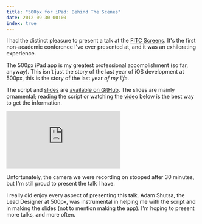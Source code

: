 ```yaml
---
title: "500px for iPad: Behind The Scenes"
date: 2012-09-30 00:00
index: true
---
```


I had the distinct pleasure to present a talk at the [FITC Screens](http://www.fitc.ca/events/about/?event=134). It's the first non-academic conference I've ever presented at, and it was an exhilerating experience.

The 500px iPad app is my greatest professional accomplishment (so far, anyway). This isn't just the story of the last year of iOS development at 500px, this is the story of the last year _of my life_.

The script and [slides](https://speakerdeck.com/ashfurrow/500px-for-ipad-a-developers-behind-the-scenes) are [available on GitHub](https://github.com/AshFurrow/500px-Behind-The-Scenes). The slides are mainly ornamental; reading the script or watching the [video](https://vimeo.com/50451043) below is the best way to get the information.

<div class="embed-responsive embed-responsive-16by9"><iframe mozallowfullscreen="" allowfullscreen="" src="https://player.vimeo.com/video/50451043?wmode=opaque&amp;api=1" data-embed="true" webkitallowfullscreen="" frameborder="0" class="embed-responsive-item"></iframe></div>

Unfortunately, the camera we were recording on stopped after 30 minutes, but I'm still proud to present the talk I have.

I really did enjoy every aspect of presenting this talk. Adam Shutsa, the Lead Designer at 500px, was instrumental in helping me with the script and in making the slides (not to mention making the app). I'm hoping to present more talks, and more often.

<!-- more -->

